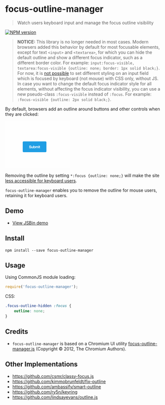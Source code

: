 # focus-outline-manager

> Watch users keyboard input and manage the focus outline visibility

[![NPM version](https://badge.fury.io/js/focus-outline-manager.svg)](https://www.npmjs.com/package/focus-outline-manager)

> **NOTICE:** This library is no longer needed in most cases. Modern browsers added this behavior by default for most focusable elements, except for text `<input>` and `<textarea>`, for which you can hide the default outline and show a different focus indicator, such as a different border color. For example: `input:focus-visible, textarea:focus-visible {outline: none; border: 1px solid black;}`. For now, it is [not possible](https://stackoverflow.com/questions/70168063/styling-input-field-focused-by-keyboard) to set different styling on an input field which is focused by keyboard (not mouse) with CSS only, without JS. In case you want to change the default focus indicator style for all elements, without affecting the focus indicator visibility, you can use a new pseudo-class `:focus-visible` instead of `:focus`. For example: `:focus-visible {outline: 2px solid black;}`.

By default, browsers add an outline around buttons and other controls when they are clicked:

![](outline.gif)

Removing the outline by setting `*:focus {outline: none;}` will make the site [less accessible for keyboard users](http://outlinenone.com/).

`focus-outline-manager` enables you to remove the outline for mouse users, retaining it for keyboard users.

## Demo

- [View JSBin demo](https://jsbin.com/yonofu/edit?html,css,output)

## Install

    npm install --save focus-outline-manager

## Usage

Using CommonJS module loading:
```javascript
require('focus-outline-manager');
```

CSS:
```css
.focus-outline-hidden :focus {
    outline: none;
}
```

## Credits

- `focus-outline-manager` is based on a Chromium UI utility [focus-outline-manager.js](https://chromium.googlesource.com/chromium/src/+/master/ui/webui/resources/js/cr/ui/focus_outline_manager.js) (Copyright © 2012, The Chromium Authors).

## Other Implementations

- https://github.com/csmr/classy-focus.js
- https://github.com/kimmobrunfeldt/fix-outline
- https://github.com/ambassify/smart-outline
- https://github.com/ry5n/keyring
- https://github.com/lindsayevans/outline.js
